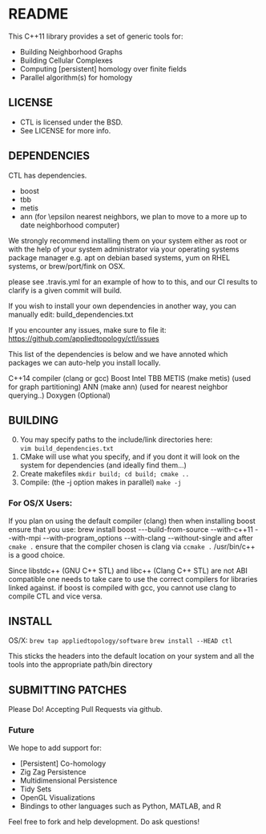# README #
This C++11 library provides a set of generic tools for:

 * Building Neighborhood Graphs 
 * Building Cellular Complexes
 * Computing [persistent] homology over finite fields
 * Parallel algorithm(s) for homology
	
## LICENSE ##
 * CTL is licensed under the BSD. 
 * See LICENSE for more info. 

## DEPENDENCIES ##

CTL has dependencies.
   - boost
   - tbb
   - metis
   - ann (for \epsilon nearest neighbors, we plan to move to a more up to date neighborhood computer)

We strongly recommend installing them on your system either
as root or with the help of your system administrator via your operating systems
package manager e.g. apt on debian based systems, yum on RHEL systems, or 
brew/port/fink on OSX. 

please see .travis.yml for an example of how to to this, and our CI results to clarify is a given commit will build.

If you wish to install your own dependencies in another way, you can manually edit:
	build_dependencies.txt

If you encounter any issues, make sure to file it:
  https://github.com/appliedtopology/ctl/issues

This list of the dependencies is below and we have annoted 
which packages we can auto-help you install locally.

C++14 compiler (clang or gcc)
Boost 
Intel TBB 
METIS (make metis) (used for graph partitioning)
ANN (make ann) (used for nearest neighbor querying..)
Doxygen (Optional)

## BUILDING ##
0. You may specify paths to the include/link directories here:	
	`vim build_dependencies.txt`
1. CMake will use what you specify, and if you dont it will look on the system
   for dependencies (and ideally find them...)
2. Create makefiles
	`mkdir build; cd build; cmake ..`
3. Compile: (the -j option makes in parallel)
	`make -j`

### For OS/X Users: ###
If you plan on using the default compiler (clang)
then when installing boost ensure that you use:
	brew install boost ---build-from-source --with-c++11 --with-mpi --with-program_options --with-clang --without-single
and after `cmake .` ensure that the compiler chosen is clang via `ccmake .` /usr/bin/c++ 
is a good choice.

Since libstdc++ (GNU C++ STL) and libc++ (Clang C++ STL) are not ABI compatible
one needs to take care to use the correct compilers for libraries linked against.
if boost is compiled with gcc, you cannot use clang to compile CTL and vice versa.


## INSTALL ##
OS/X:
 `brew tap appliedtopology/software`
 `brew install --HEAD ctl`

This sticks the headers into the default location on your system and all the tools into the appropriate path/bin directory

## SUBMITTING PATCHES ##
Please Do! Accepting Pull Requests via github.

### Future ###
We hope to add support for:
 * [Persistent] Co-homology
 * Zig Zag Persistence
 * Multidimensional Persistence
 * Tidy Sets
 * OpenGL Visualizations
 * Bindings to other languages such as Python, MATLAB, and R
  
Feel free to fork and help development. Do ask questions!
